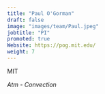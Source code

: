 ```yaml
---
title: "Paul O'Gorman"
draft: false
image: "images/team/Paul.jpeg"
jobtitle: "PI"
promoted: true
Website: https://pog.mit.edu/
weight: 7
---
```



MIT

*Atm - Convection*
